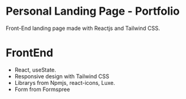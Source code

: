 # Personal Landing Page - Portfolio
Front-End landing page made with Reactjs and Tailwind CSS.

# FrontEnd
- React, useState.
- Responsive design with Tailwind CSS
- Librarys from Npmjs, react-icons, Luxe.
- Form from Formspree
